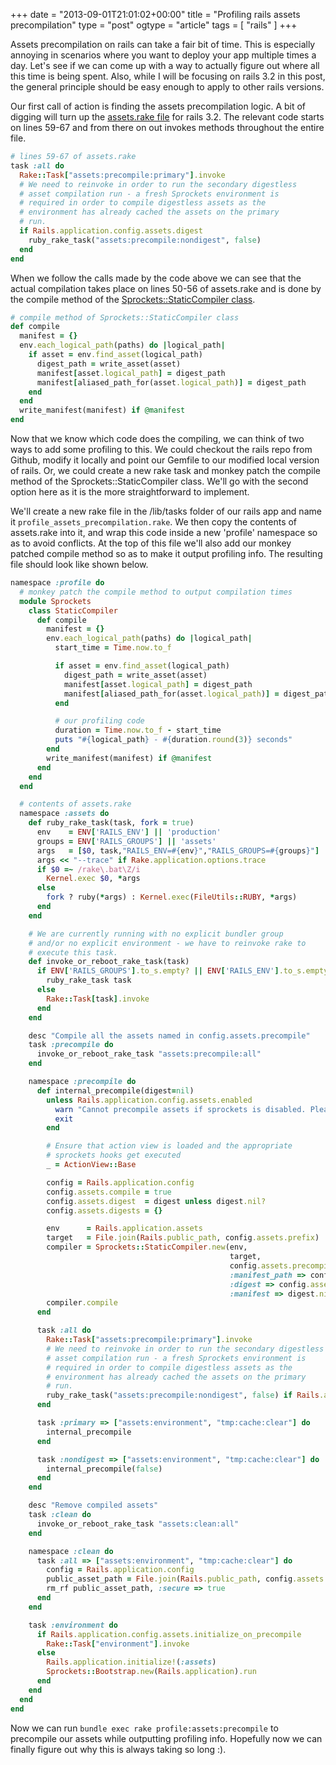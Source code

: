 +++
date = "2013-09-01T21:01:02+00:00"
title = "Profiling rails assets precompilation"
type = "post"
ogtype = "article"
tags = [ "rails" ]
+++

Assets precompilation on rails can take a fair bit of time. This is especially annoying in scenarios where you want to deploy your app multiple times a day. Let's see if we can come up with a way to actually figure out where all this time is being spent. Also, while I will be focusing on rails 3.2 in this post, the general principle should be easy enough to apply to other rails versions.

Our first call of action is finding the assets precompilation logic. A bit of digging will turn up the [assets.rake file](https://github.com/rails/rails/blob/3-2-stable/actionpack/lib/sprockets/assets.rake) for rails 3.2. The relevant code starts on lines 59-67 and from there on out invokes methods throughout the entire file.

```ruby
# lines 59-67 of assets.rake
task :all do
  Rake::Task["assets:precompile:primary"].invoke
  # We need to reinvoke in order to run the secondary digestless
  # asset compilation run - a fresh Sprockets environment is
  # required in order to compile digestless assets as the
  # environment has already cached the assets on the primary
  # run.
  if Rails.application.config.assets.digest
    ruby_rake_task("assets:precompile:nondigest", false)
  end
end
```

When we follow the calls made by the code above we can see that the actual compilation takes place on lines 50-56 of assets.rake and is done by the compile method of the [Sprockets::StaticCompiler class](https://github.com/rails/rails/blob/3-2-stable/actionpack/lib/sprockets/static_compiler.rb).

```ruby
# compile method of Sprockets::StaticCompiler class
def compile
  manifest = {}
  env.each_logical_path(paths) do |logical_path|
    if asset = env.find_asset(logical_path)
      digest_path = write_asset(asset)
      manifest[asset.logical_path] = digest_path
      manifest[aliased_path_for(asset.logical_path)] = digest_path
    end
  end
  write_manifest(manifest) if @manifest
end
```

Now that we know which code does the compiling, we can think of two ways to add some profiling to this. We could checkout the rails repo from Github, modify it locally and point our Gemfile to our modified local version of rails. Or, we could create a new rake task and monkey patch the compile method of the Sprockets::StaticCompiler class. We'll go with the second option here as it is the more straightforward to implement.

We'll create a new rake file in the /lib/tasks folder of our rails app and name it `profile_assets_precompilation.rake`. We then copy the contents of assets.rake into it, and wrap this code inside a new 'profile' namespace so as to avoid conflicts. At the top of this file we'll also add our monkey patched compile method so as to make it output profiling info. The resulting file should look like shown below.

```ruby
namespace :profile do
  # monkey patch the compile method to output compilation times
  module Sprockets
    class StaticCompiler
      def compile
        manifest = {}
        env.each_logical_path(paths) do |logical_path|
          start_time = Time.now.to_f

          if asset = env.find_asset(logical_path)
            digest_path = write_asset(asset)
            manifest[asset.logical_path] = digest_path
            manifest[aliased_path_for(asset.logical_path)] = digest_path
          end

          # our profiling code
          duration = Time.now.to_f - start_time
          puts "#{logical_path} - #{duration.round(3)} seconds"
        end
        write_manifest(manifest) if @manifest
      end
    end
  end

  # contents of assets.rake
  namespace :assets do
    def ruby_rake_task(task, fork = true)
      env    = ENV['RAILS_ENV'] || 'production'
      groups = ENV['RAILS_GROUPS'] || 'assets'
      args   = [$0, task,"RAILS_ENV=#{env}","RAILS_GROUPS=#{groups}"]
      args << "--trace" if Rake.application.options.trace
      if $0 =~ /rake\.bat\Z/i
        Kernel.exec $0, *args
      else
        fork ? ruby(*args) : Kernel.exec(FileUtils::RUBY, *args)
      end
    end

    # We are currently running with no explicit bundler group
    # and/or no explicit environment - we have to reinvoke rake to
    # execute this task.
    def invoke_or_reboot_rake_task(task)
      if ENV['RAILS_GROUPS'].to_s.empty? || ENV['RAILS_ENV'].to_s.empty?
        ruby_rake_task task
      else
        Rake::Task[task].invoke
      end
    end

    desc "Compile all the assets named in config.assets.precompile"
    task :precompile do
      invoke_or_reboot_rake_task "assets:precompile:all"
    end

    namespace :precompile do
      def internal_precompile(digest=nil)
        unless Rails.application.config.assets.enabled
          warn "Cannot precompile assets if sprockets is disabled. Please set config.assets.enabled to true"
          exit
        end

        # Ensure that action view is loaded and the appropriate
        # sprockets hooks get executed
        _ = ActionView::Base

        config = Rails.application.config
        config.assets.compile = true
        config.assets.digest  = digest unless digest.nil?
        config.assets.digests = {}

        env      = Rails.application.assets
        target   = File.join(Rails.public_path, config.assets.prefix)
        compiler = Sprockets::StaticCompiler.new(env,
                                                 target,
                                                 config.assets.precompile,
                                                 :manifest_path => config.assets.manifest,
                                                 :digest => config.assets.digest,
                                                 :manifest => digest.nil?)
        compiler.compile
      end

      task :all do
        Rake::Task["assets:precompile:primary"].invoke
        # We need to reinvoke in order to run the secondary digestless
        # asset compilation run - a fresh Sprockets environment is
        # required in order to compile digestless assets as the
        # environment has already cached the assets on the primary
        # run.
        ruby_rake_task("assets:precompile:nondigest", false) if Rails.application.config.assets.digest
      end

      task :primary => ["assets:environment", "tmp:cache:clear"] do
        internal_precompile
      end

      task :nondigest => ["assets:environment", "tmp:cache:clear"] do
        internal_precompile(false)
      end
    end

    desc "Remove compiled assets"
    task :clean do
      invoke_or_reboot_rake_task "assets:clean:all"
    end

    namespace :clean do
      task :all => ["assets:environment", "tmp:cache:clear"] do
        config = Rails.application.config
        public_asset_path = File.join(Rails.public_path, config.assets.prefix)
        rm_rf public_asset_path, :secure => true
      end
    end

    task :environment do
      if Rails.application.config.assets.initialize_on_precompile
        Rake::Task["environment"].invoke
      else
        Rails.application.initialize!(:assets)
        Sprockets::Bootstrap.new(Rails.application).run
      end
    end
  end
end
```

Now we can run `bundle exec rake profile:assets:precompile` to precompile our assets while outputting profiling info. Hopefully now we can finally figure out why this is always taking so long :).
